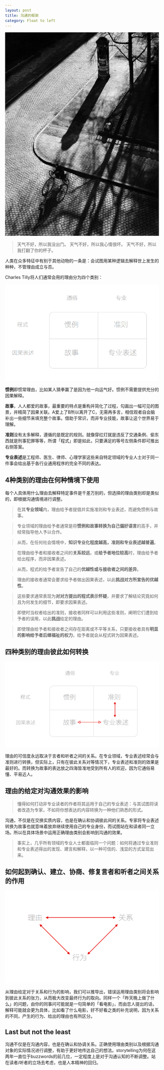 ```yaml
---
layout: post
title: 沟通的框架
category: Float to left
---
```


![set](/images/framework.jpg "framework")

>天气不好，所以我没出门。
天气不好，所以我心情很坏。
天气不好，所以我打翻了你的杯子。

人类在众多特征中有别于其他动物的一条是：会试图用某种逻辑去解释世上发生的种种，不管理由成立与否。

Charles Tilly将人们通常会用的理由分为四个类别：

![set](/images/1.png "4 categories")

**惯例**即惯常理由，比如某人猜拳赢了是因为他一向运气好。惯例不需要提供充分的因果解释。

**故事**，人人都爱的故事，最重要的特点是重构并简化了过程，勾画出一幅可见的图景，并精简了因果关联。A爱上了B所以离开了C，无需再多言，相信观者自会脑补出一些细节来填充整个故事。借助于常识，而非专业技能，故事让这个世界易于理解。

**准则**没有太多解释，遵循的是既定的规则。就像穿红灯就是违反了交通条例、偷东西就是刑事犯罪等等，所谓「程式」即是如此，只要满足的等号左侧条件即可推出右侧答案。 

**专业表述**是工程师、医生、律师、心理学家这些来自特定领域的专业人士对于同一件事会给出基于各行业通用程序的完全不同的表达。


4种类别的理由在何种情境下使用
----
每个人具体用什么理由去解释特定事件是千差万别的，但选择的理由类别却是类似的，即根据沟通情境进行调整。

>在其**专业领域**内，理由给予者提倡并实施准则和专业表述，而避免惯例与故事。

>专业领域的理由给予者通常是将**惯例和故事转换为自己偏好语言**的高手，并经常指导他人予以合作。

>从而，在任何社会情境中，**知识专业化程度越高，准则和专业表述越普遍**。

>在理由给予者和接收者之间的**关系较远**，或**给予者地位较高**时，理由给予者给出程序，而非因果表述。

>从而，程式的给予者宣告了自己的**优越性或与接收者之间的差异**。

>理由的接收者通常会要求给予者做出因果表述，以此**挑战对方所宣告的优越性**。

>这些要求通常表现为**对对方提出的程式表示怀疑**，并要求了解结论究竟如何且为何发生的细节，即要求因果表述。

>即使时当权者给出的准则，接收者同样可以利用这些准则，阐明它们遭到给予者的误用，以此**挑战**给定的理由。

>即使理由给予者和接收者之间存在距离或不平等关系，只要接收者具有**明显的影响给予者后继福祉的权力**，给予者就会从程式转为因果表述。


四种类别的理由彼此如何转换
----

![set](/images/3.png "convert")

理由的可信度永远取决于言者和听者之间的关系。在专业领域，专业表述经常会与准则进行转换，但实际上，只有在彼此关系对等情况下，专业表述和准则的效果是最好的。而转换为故事的表达放之四海皆准地受到所有人的欢迎，因为它通俗易懂、平易近人。


理由的给定对沟通效果的影响
----
>懂得如何打动非专业读者的作者将其运用于自己的专业表述：与其试图将读者改造为专家，不如将你想表达的内容转换为一种他们熟悉的形式。

沟通，不仅是在交换实质内容，也是在确认和协调彼此间的关系。专家将专业表述转换为故事也就意味着放弃继续使用自己的专业身份，而试图站在和读者同一立场。所以在具体场景中运用正确理由类别会影响到沟通的效果。

>事实上，几乎所有领域的专业人士都面临同一个问题：如何将通过专业准则和专业表述得出的发现、建言和解释，以一种可信的、浅显的方式呈现出来。



如何起到确认、建立、协商、修复言者和听者之间关系的作用
----

![set](/images/2.png "impact")

从理由给定对于关系和行为的影响，我们可以推导出，错误运用理由类别将会影响到彼此关系的张力，从而极大改变最终行为的取向。同样一个「昨天晚上做了什么」的问题，由你的同事问可能就是一句简单的「看电影」，而由恋人提出的话，解释可能就会更为具体，比如看了什么电影，好不好看之类的补充说明，因为关系的不同，产生的行为、给出的理由也有所区分。  


Last but not the least
----

沟通不仅是在沟通内容，也是在确认和协调关系。正确使用理由类别以及根据沟通对象的实际情况进行调整，有助于更好地传达自己的想法。storytelling为何在这两年一直位于buzzwords的前几位，一定程度上是对于沟通认知的不断调整。站在读者/听者的立场去考虑，也是人本精神的回归。










